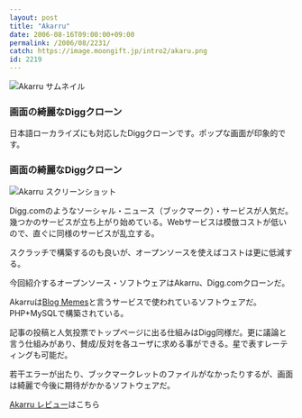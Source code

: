 ```yaml
---
layout: post
title: "Akarru"
date: 2006-08-16T09:00:00+09:00
permalink: /2006/08/2231/
catch: https://image.moongift.jp/intro2/akaru.png
id: 2219
---
```

 ![Akarru サムネイル](https://image.moongift.jp/intro2/akaru.t.png "Akarru サムネイル")
  

### 画面の綺麗なDiggクローン
  
日本語ローカライズにも対応したDiggクローンです。ポップな画面が印象的です。  
<!--more-->  

### 画面の綺麗なDiggクローン
  

![Akarru スクリーンショット](https://image.moongift.jp/intro2/akaru.png "Akarru スクリーンショット")

  

Digg.comのようなソーシャル・ニュース（ブックマーク）・サービスが人気だ。幾つかのサービスが立ち上がり始めている。Webサービスは模倣コストが低いので、直ぐに同様のサービスが乱立する。

  

スクラッチで構築するのも良いが、オープンソースを使えばコストは更に低減する。

  

今回紹介するオープンソース・ソフトウェアはAkarru、Digg.comクローンだ。

  

Akarruは[Blog Memes](http://www.blogmemes.com/)と言うサービスで使われているソフトウェアだ。PHP+MySQLで構築されている。

  

記事の投稿と人気投票でトップページに出る仕組みはDigg同様だ。更に議論と言う仕組みがあり、賛成/反対を各ユーザに求める事ができる。星で表すレーティングも可能だ。

  

若干エラーが出たり、ブックマークレットのファイルがなかったりするが、画面は綺麗で今後に期待がかかるソフトウェアだ。

  

[Akarru レビュー](http://oss.moongift.jp/review/i-2232.html)はこちら

